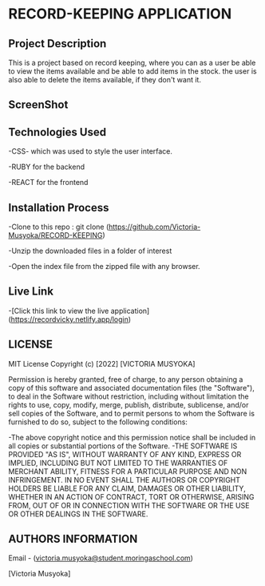 # RECORD-KEEPING APPLICATION
## Project Description
<!-- This is a project based on shopping, where the user is able to comment on the services provided which will be stored in the  Also, they are able to buy the item provided. This application also enables the user to view the items on the homepage. Contact information is also provided to contact the owner. -->
This is a project based on record keeping, where you can as a user be able to view the items available and be able to add items in the stock. the user is also able to delete the items available, if they don't want it.
## ScreenShot


## Technologies Used
 
 -CSS- which was used to style the user interface.

 -RUBY for the backend

 -REACT for the frontend

 



## Installation Process
-Clone to this repo : git clone (https://github.com/Victoria-Musyoka/RECORD-KEEPING)

 -Unzip the downloaded files in a folder of interest

-Open the index file from the zipped file with any browser.




## Live Link

-[Click this link to view the live application]  (https://recordvicky.netlify.app/login)
## LICENSE

MIT License
Copyright (c) [2022] [VICTORIA MUSYOKA]

Permission is hereby granted, free of charge, to any person obtaining a copy of this software and associated documentation files (the "Software"), to deal in the Software without restriction, including without limitation the rights to use, copy, modify, merge, publish, distribute, sublicense, and/or sell copies of the Software, and to permit persons to whom the Software is furnished to do so, subject to the following conditions:

-The above copyright notice and this permission notice shall be included in all copies or substantial portions of the Software.
-THE SOFTWARE IS PROVIDED "AS IS", WITHOUT WARRANTY OF ANY KIND, EXPRESS OR IMPLIED, INCLUDING BUT NOT LIMITED TO THE WARRANTIES OF MERCHANT ABILITY, FITNESS FOR A PARTICULAR PURPOSE AND NON INFRINGEMENT. IN NO EVENT SHALL THE AUTHORS OR COPYRIGHT HOLDERS BE LIABLE FOR ANY CLAIM, DAMAGES OR OTHER LIABILITY, WHETHER IN AN ACTION OF CONTRACT, TORT OR OTHERWISE, ARISING FROM, OUT OF OR IN CONNECTION WITH THE SOFTWARE OR THE USE OR OTHER DEALINGS IN THE SOFTWARE.

## AUTHORS INFORMATION

Email -  (victoria.musyoka@student.moringaschool.com)

[Victoria Musyoka]
